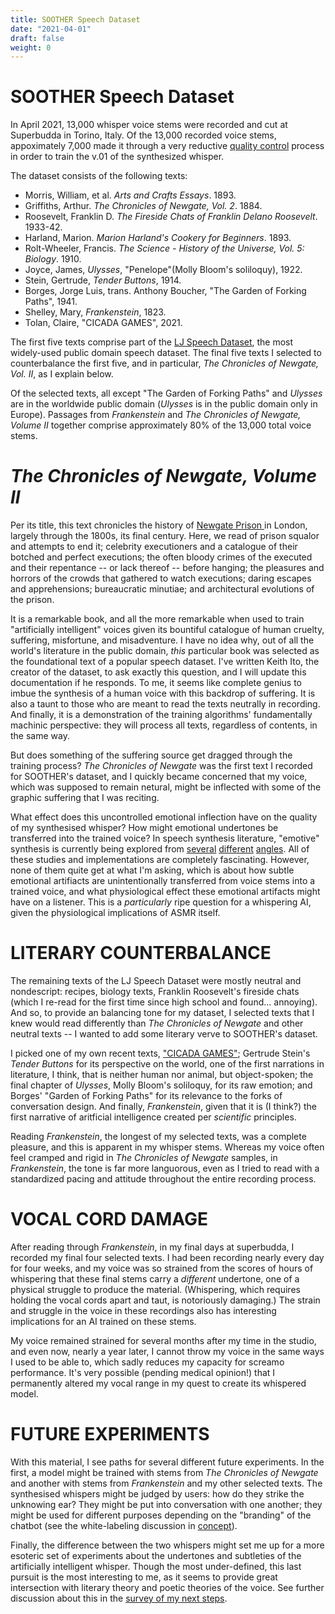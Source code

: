 ```yaml
---
title: SOOTHER Speech Dataset
date: "2021-04-01"
draft: false
weight: 0
---
```


# SOOTHER Speech Dataset 
In April 2021, 13,000 whisper voice stems were recorded and cut at Superbudda in Torino, Italy. Of the 13,000 recorded voice stems, appoximately 7,000 made it through a very reductive [quality control](/docs/001-technical-management-soother-sound) process in order to train the v.01 of the synthesized whisper. 

The dataset consists of the following texts:
- Morris, William, et al. _Arts and Crafts Essays_. 1893.
- Griffiths, Arthur. _The Chronicles of Newgate, Vol. 2_. 1884.
- Roosevelt, Franklin D. _The Fireside Chats of Franklin Delano Roosevelt_. 1933-42.
- Harland, Marion. _Marion Harland's Cookery for Beginners_. 1893.
- Rolt-Wheeler, Francis. _The Science - History of the Universe, Vol. 5: Biology_. 1910.
- Joyce, James, _Ulysses_, "Penelope"(Molly Bloom's soliloquy), 1922.
- Stein, Gertrude, _Tender Buttons_, 1914. 
- Borges, Jorge Luis, trans. Anthony Boucher, "The Garden of Forking Paths", 1941. 
- Shelley, Mary, _Frankenstein_, 1823. 
- Tolan, Claire, "CICADA GAMES", 2021.

The first five texts comprise part of the [LJ Speech Dataset](https://keithito.com/LJ-Speech-Dataset/), the most widely-used public domain speech dataset. The final five texts I selected to counterbalance the first five, and in particular, *The Chronicles of Newgate, Vol. II*, as I explain below. 

Of the selected texts, all except "The Garden of Forking Paths" and _Ulysses_ are in the worldwide public domain (_Ulysses_ is in the public domain only in Europe). Passages from _Frankenstein_ and _The Chronicles of Newgate, Volume II_ together comprise approximately 80% of the 13,000 total voice stems.

# _The Chronicles of Newgate, Volume II_
Per its title, this text chronicles the history of [Newgate Prison ](https://en.wikipedia.org/wiki/Newgate_Prison) in London, largely through the 1800s, its final century. Here, we read of prison squalor and attempts to end it; celebrity executioners and a catalogue of their botched and perfect executions; the often bloody crimes of the executed and their repentance -- or lack thereof -- before hanging; the pleasures and horrors of the crowds that gathered to watch executions; daring escapes and apprehensions; bureaucratic minutiae; and architectural evolutions of the prison. 

It is a remarkable book, and all the more remarkable when used to train "artificially intelligent" voices given its bountiful catalogue of human cruelty, suffering, misfortune, and misadventure. I have no idea why, out of all the world's literature in the public domain, *this* particular book was selected as the foundational text of a popular speech dataset. I've written Keith Ito, the creator of the dataset, to ask exactly this question, and I will update this documentation if he responds. To me, it seems like complete genius to imbue the synthesis of a human voice with this backdrop of suffering. It is also a taunt to those who are meant to read the texts neutrally in recording. And finally, it is a demonstration of the training algorithms' fundamentally machinic perspective: they will process all texts, regardless of contents, in the same way.

But does something of the suffering source get dragged through the training process? _The Chronicles of Newgate_ was the first text I recorded for SOOTHER's dataset, and I quickly became concerned that my voice, which was supposed to remain netural, might be inflected with some of the graphic suffering that I was reciting.

What effect does this uncontrolled emotional inflection have on the quality of my synthesised whisper? How might emotional undertones be transferred into the trained voice? In speech synthesis literature, "emotive" synthesis is currently being explored from [several]() [different]() [angles](). All of these studies and implementations are completely fascinating. However, none of them quite get at what I'm asking, which is about how subtle emotional artifiacts are unintentionally transferred from voice stems into a trained voice, and what physiological effect these emotional artifacts might have on a listener. This is a *particularly* ripe question for a whispering AI, given the physiological implications of ASMR itself.

# LITERARY COUNTERBALANCE
The remaining texts of the LJ Speech Dataset were mostly neutral and nondescript: recipes, biology texts, Franklin Roosevelt's fireside chats (which I re-read for the first time since high school and found... annoying). And so, to provide an balancing tone for my dataset, I selected texts that I knew would read differently than *The Chronicles of Newgate* and other neutral texts -- I wanted to add some literary verve to SOOTHER's dataset. 

I picked one of my own recent texts, ["CICADA GAMES"](https://cst.yt/training/projects/cicada-games); Gertrude Stein's *Tender Buttons* for its perspective on the world, one of the first narrations in literature, I think, that is neither human nor animal, but object-spoken; the final chapter of *Ulysses*, Molly Bloom's soliloquy, for its raw emotion; and Borges' "Garden of Forking Paths" for its relevance to the forks of conversation design. And finally, *Frankenstein*, given that it is (I think?) the first narrative of aritficial intelligence created per *scientific* principles.

Reading *Frankenstein*, the longest of my selected texts, was a complete pleasure, and this is apparent in my whisper stems. Whereas my voice often feel cramped and rigid in *The Chronicles of Newgate* samples, in *Frankenstein*, the tone is far more languorous, even as I tried to read with a standardized pacing and attitude throughout the entire recording process. 

# VOCAL CORD DAMAGE
After reading through *Frankenstein*, in my final days at superbudda, I recorded my final four selected texts. I had been recording nearly every day for four weeks, and my voice was so strained from the scores of hours of whispering that these final stems carry a *different* undertone, one of a physical struggle to produce the material. (Whispering, which requires holding the vocal cords apart and taut, is notoriously damaging.) The strain and struggle in the voice in these recordings also has interesting implications for an AI trained on these stems. 

My voice remained strained for several months after my time in the studio, and even now, nearly a year later, I cannot throw my voice in the same ways I used to be able to, which sadly reduces my capacity for screamo performance. It's very possible (pending medical opinion!) that I permanently altered my vocal range in my quest to create its whispered model. 


# FUTURE EXPERIMENTS
With this material, I see paths for several different future experiments. In the first, a model might be trained with stems from *The Chronicles of Newgate* and another with stems from *Frankenstein* and my other selected texts. The synthesised whispers might be judged by users: how do they strike the unknowing ear? They might be put into conversation with one another; they might be used for different purposes depending on the "branding" of the chatbot (see the white-labeling discussion in [concept](/concept#personality)). 

Finally, the difference between the two whispers might set me up for a more esoteric set of experiments about the undertones and subtleties of the artificially intelligent whisper. Though the most under-defined, this last pursuit is the most interesting to me, as it seems to provide great intersection with literary theory and poetic theories of the voice. See further discussion about this in the [survey of my next steps](/next-gen).

